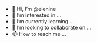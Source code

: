 - 👋 Hi, I’m @elenine
- 👀 I’m interested in ...
- 🌱 I’m currently learning ...
- 💞️ I’m looking to collaborate on ...
- 📫 How to reach me ...

<!---
elenine/elenine is a ✨ special ✨ repository because its `README.md` (this file) appears on your GitHub profile.
You can click the Preview link to take a look at your changes.
--->
